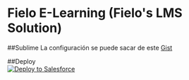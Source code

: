 # Fielo E-Learning (Fielo's LMS Solution)

##Sublime
La configuración se puede sacar de este [Gist](https://gist.github.com/hugogmg/0067de2f66a8d441af519f2180430b9e)

##Deploy
<br>
<a href="https://githubsfdeploy.herokuapp.com?owner=FieloIncentiveAutomation&repo=fieloelr&ref=feature/elrbackend">
  <img alt="Deploy to Salesforce"
       src="https://raw.githubusercontent.com/afawcett/githubsfdeploy/master/deploy.png">
</a>
